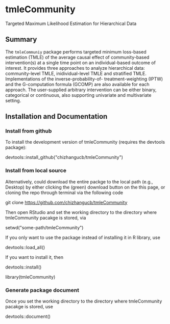 # tmleCommunity 
Targeted Maximum Likelihood Estimation for Hierarchical Data

## Summary

The `tmleCommuniy` package performs targeted minimum loss-based estimation (TMLE) of the average causal effect of community-based intervention(s) at a single time point on an individual-based outcome of interest. It provides three approaches to analyze hierarchical data: community-level TMLE, inidividual-level TMLE and stratified TMLE. Implementations of the inverse-probability-of- treatment-weighting (IPTW) and the G-computation formula (GCOMP) are also available for each approach. The user-supplied arbitrary intervention can be either binary, categorical or continuous, also supporting univariate and multivariate setting. 

## Installation and Documentation

### Install from github
To install the development version of tmleCommunity (requires the devtools package):

devtools::install_github("chizhangucb/tmleCommunity")

### Install from local source
Alternatively, could download the entire packge to the local path (e.g., Desktop) by either clicking the (green) download button on the this page, or cloning the repo through terminal via the following code

git clone https://github.com/chizhangucb/tmleCommunity

Then open RStudio and set the working directory to the directory where tmleCommunity pacakge is stored, via 

setwd("some-path/tmleCommunity")

If you only want to use the package instead of installing it in R library, use 

devtools::load_all()

If you want to install it, then 

devtools::install()

library(tmleCommunity)

### Generate package document 
Once you set the working directory to the directory where tmleCommunity pacakge is stored, use 

devtools::document()
